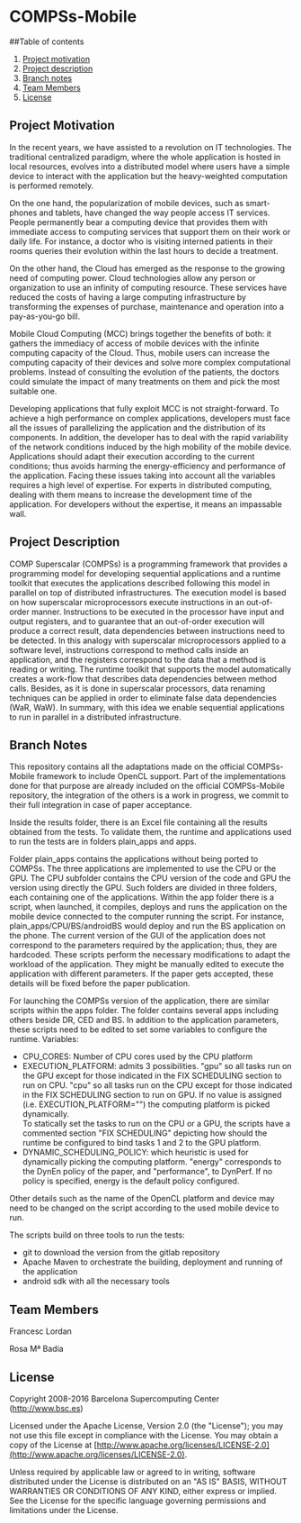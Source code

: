 # COMPSs-Mobile

##Table of contents
1. [Project motivation](#motivation)
2. [Project description](#description)
3. [Branch notes](#branch)
4. [Team Members](#members)
5. [License](#license)





## <a name="motivation"></a>Project Motivation
In the recent years, we have assisted to a revolution on IT technologies. The traditional centralized paradigm, where the whole application is hosted in local resources, evolves into a distributed model where users have a simple device to interact with the application but the heavy-weighted computation is performed remotely.

On the one hand, the popularization of mobile devices, such as smart-phones and tablets, have changed the way people access IT services. People permanently bear a computing device that provides them with immediate access to computing services that support them on their work or daily life. For instance, a doctor who is visiting interned patients in their rooms queries their evolution within the last hours to decide a treatment.

On the other hand, the Cloud has emerged as the response to the growing need of computing power. Cloud technologies allow any person or organization to use an infinity of computing resource. These services have reduced the costs of having a large computing infrastructure by transforming the expenses of purchase, maintenance and operation into a pay-as-you-go bill.

Mobile Cloud Computing (MCC) brings together the benefits of both: it gathers the immediacy of access of mobile devices with the infinite computing capacity of the Cloud. Thus, mobile users can increase the computing capacity of their devices and solve more complex computational problems. Instead of consulting the evolution of the patients, the doctors could simulate the impact of many treatments on them and pick the most suitable one.

Developing applications that fully exploit MCC is not straight-forward. To achieve a high performance on complex applications, developers must face all the issues of parallelizing the application and the distribution of its components. In addition, the developer has to deal with the rapid variability of the network conditions induced by the high mobility of the mobile device. Applications should adapt their execution according to the current conditions; thus avoids harming the energy-efficiency and performance of the application. Facing these issues taking into account all the variables requires a high level of expertise. For experts in distributed computing, dealing with them means to increase the development time of the application. For developers without the expertise, it means an impassable wall.




## <a name="description"></a>Project Description
COMP Superscalar (COMPSs) is a programming framework that provides a programming model for developing sequential applications and a runtime toolkit that executes the applications described following this model in parallel on top of distributed infrastructures. The execution model is based on how superscalar microprocessors execute instructions in an out-of-order manner. Instructions to be executed in the processor have input and output registers, and to guarantee that an out-of-order execution will produce a correct result, data dependencies between instructions need to be detected. In this analogy with superscalar microprocessors applied to a software level, instructions correspond to method calls inside an application, and the registers correspond to the data that a method is reading or writing. The runtime toolkit that supports the model automatically creates a work-flow that describes data dependencies between method calls. Besides, as it is done in superscalar processors, data renaming techniques can be 
applied in order to eliminate false data dependencies (WaR, WaW). In summary, with this idea we enable sequential applications to run in parallel in a distributed infrastructure.

## <a name="branch"></a>Branch Notes
This repository contains all the adaptations made on the official COMPSs-Mobile framework to include OpenCL support. Part of the implementations done for that purpose are already included on the official COMPSs-Mobile repository, the integration of the others is a work in progress, we commit to their full integration in case of paper acceptance.

Inside the results folder, there is an Excel file containing all the results obtained from the tests. To validate them, the runtime and applications used to run the tests are in folders plain_apps and apps.

Folder plain_apps contains the applications without being ported to COMPSs. The three applications are implemented to use the CPU or the GPU. The CPU subfolder contains the CPU version of the code and GPU the version using directly the GPU. Such folders are divided in three folders, each containing one of the applications. Within the app folder there is a script, when launched, it compiles, deploys and runs the application on the mobile device connected to the computer running the script. For instance, plain_apps/CPU/BS/androidBS would deploy and run the BS application on the phone. The current version of the GUI of the application does not correspond to the parameters required by the application; thus, they are hardcoded. These scripts perform the necessary modifications to adapt the workload of the application. They might be manually edited to execute the application with different parameters. If the paper gets accepted, these details will be fixed before the paper publication. 

For launching the COMPSs version of the application, there are similar scripts within the apps folder. The folder contains several apps including others beside DR, CED and BS. In addition to the application parameters, these scripts need to be edited to set some variables to configure the runtime.
Variables:
<ul>
<li>CPU_CORES: Number of CPU cores used by the CPU platform</li>
<li>EXECUTION_PLATFORM: admits 3 possibilities. "gpu" so all tasks run on the GPU except for those indicated in the FIX SCHEDULING section to run on CPU. "cpu" so all tasks run on the CPU except for those indicated in the FIX SCHEDULING section to run on GPU. If no value is assigned (i.e. EXECUTION_PLATFORM="") the computing platform is picked dynamically.<br/>
To statically set the tasks to run on the CPU or a GPU, the scripts have a commented section "FIX SCHEDULING" depicting how should the runtime be configured to bind tasks 1 and 2 to the GPU platform.
</li>
<li>DYNAMIC_SCHEDULING_POLICY: which heuristic is used for dynamically picking the computing platform. "energy" corresponds to the DynEn policy of the paper, and "performance", to DynPerf. If no policy is specified, energy is the default policy configured.</li>
</ul>
Other details such as the name of the OpenCL platform and device may need to be changed on the script according to the used mobile device to run.


The scripts build on three tools to run the tests:
<ul> 
<li> git to download the version from the gitlab repository</li>
<li> Apache Maven to orchestrate the building, deployment and running of the application </li>
<li> android sdk with all the necessary tools </li>
</ul>



## <a name="members"></a>Team Members
Francesc Lordan

Rosa Mª Badia

## <a name="license"></a>License
Copyright 2008-2016 Barcelona Supercomputing Center (http://www.bsc.es)

Licensed under the Apache License, Version 2.0 (the "License");
you may not use this file except in compliance with the License.
You may obtain a copy of the License at [http://www.apache.org/licenses/LICENSE-2.0](http://www.apache.org/licenses/LICENSE-2.0).

Unless required by applicable law or agreed to in writing, software distributed under the License is distributed on an "AS IS" BASIS, WITHOUT WARRANTIES OR CONDITIONS OF ANY KIND, either express or implied. See the License for the specific language governing permissions and limitations under the License.
 
